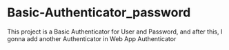 # Basic-Authenticator_password

This project is a Basic Authenticator for User and Password, and after this, I gonna add another Authenticator in Web App Authenticator
